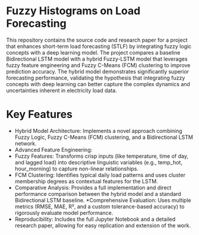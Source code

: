 # Fuzzy Histograms on Load Forecasting
This repository contains the source code and research paper for a project that enhances short-term load forecasting (STLF) by integrating fuzzy logic concepts with a deep learning model. The project compares a baseline Bidirectional LSTM model with a hybrid Fuzzy-LSTM model that leverages fuzzy feature engineering and Fuzzy C-Means (FCM) clustering to improve prediction accuracy. The hybrid model demonstrates significantly superior forecasting performance, validating the hypothesis that integrating fuzzy concepts with deep learning can better capture the complex dynamics and uncertainties inherent in electricity load data.

# Key Features
* Hybrid Model Architecture: Implements a novel approach combining Fuzzy Logic, Fuzzy C-Means (FCM) clustering, and a Bidirectional LSTM network.
* Advanced Feature Engineering:
* Fuzzy Features: Transforms crisp inputs (like temperature, time of day, and lagged load) into descriptive linguistic variables (e.g., temp_hot, hour_morning) to capture non-linear relationships.
* FCM Clustering: Identifies typical daily load patterns and uses cluster membership degrees as contextual features for the LSTM.
* Comparative Analysis: Provides a full implementation and direct performance comparison between the hybrid model and a standard Bidirectional LSTM baseline.
*Comprehensive Evaluation: Uses multiple metrics (RMSE, MAE, R², and a custom tolerance-based accuracy) to rigorously evaluate model performance.
* Reproducibility: Includes the full Jupyter Notebook and a detailed research paper, allowing for easy replication and extension of the work.
